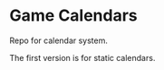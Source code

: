 Game Calendars
===========

Repo for calendar system. 

The first version is for static calendars. 
